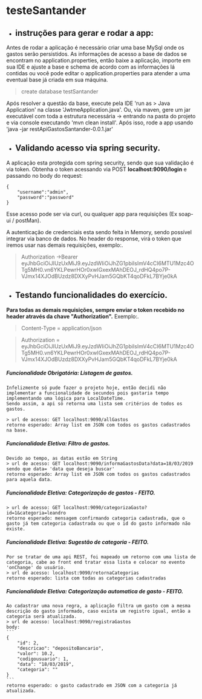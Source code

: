 # testeSantander

- ## instruções para gerar e rodar a app:

Antes de rodar a aplicação é necessário criar uma base MySql onde os gastos serão persistidos.
As informações de acesso a base de dados se encontram no application.properties, então baixe a aplicação, importe em sua IDE e ajuste a base e schema de acordo com as informações lá contidas ou você pode editar o application.properties para atender a uma eventual base já criada em sua máquina.

> create database testSantander

Após resolver a questão da base, execute pela IDE 'run as > Java Application' na classe 'JwtmeApplication.java'.
Ou, via maven, gere um jar executável com toda a estrutura necessária -> entrando na pasta do projeto e via console executando 'mvn clean install'. 
Após isso, rode a app usando 'java -jar restApiGastosSantander-0.0.1.jar'

- ## Validando acesso via spring security.

A aplicação esta protegida com spring security, sendo que sua validação é via token.
Obtenha o token acessando via POST **localhost:9090/login** e passando no body do request: 
```
{
	"username":"admin",
	"password":"password"
}
```
Esse acesso pode ser via curl, ou qualquer app para requisições (Ex soap-ui / postMan).

A autenticação de credenciais esta sendo feita in Memory, sendo possível integrar via banco de dados.
No header do response, virá o token que iremos usar nas demais requisições, exemplo:.

> Authorization →Bearer eyJhbGciOiJIUzUxMiJ9.eyJzdWIiOiJhZG1pbiIsImV4cCI6MTU1Mzc4OTg5MH0.vn6YKLPewrHOr0xwIGxexMAhDEOJ_rdHQ4po7P-VJmx14XJOdBUzdz8DXXyPvHJam5GQbKT4qoDFkL7BYje0kA

- ## Testando funcionalidades do exercício.

**Para todas as demais requisições, sempre enviar o token recebido no header através da chave "Authorization".**
Exemplo:.

> Content-Type = application/json 
 
> Authorization = eyJhbGciOiJIUzUxMiJ9.eyJzdWIiOiJhZG1pbiIsImV4cCI6MTU1Mzc4OTg5MH0.vn6YKLPewrHOr0xwIGxexMAhDEOJ_rdHQ4po7P-VJmx14XJOdBUzdz8DXXyPvHJam5GQbKT4qoDFkL7BYje0kA 


##### Funcionalidade Obrigatória: Listagem de gastos.
	Infelizmente só pude fazer o projeto hoje, então decidi não implementar a funcionalidade de secundos pois gastaria tempo implementando uma lógica para LocalDateTime.
	Sendo assim, a api só retorna uma lista sem critérios de todos os gastos.
	
	> url de acesso: GET localhost:9090/allGastos
	retorno esperado: Array list em JSON com todos os gastos cadastrados na base.
	
##### Funcionalidade Eletiva: Filtro de gastos.
	Devido ao tempo, as datas estão em String
	> url de acesso: GET localhost:9090/informaGastosData?data=18/03/2019 
	sendo que data= 'data que deseja buscar'
	retorno esperado: Array list em JSON com todos os gastos cadastrados para aquela data.
	
##### Funcionalidade Eletiva: Categorização de gastos - FEITO.
	> url de acesso: GET localhost:9090/categorizaGasto?id=1&categoria=leandro
	retorno esperado: mensagem confirmando categoria cadastrada, que o gasto já tem categoria cadastrada ou que o id do gasto informado não existe.
	
##### Funcionalidade Eletiva: Sugestão de categoria - FEITO.
	Por se tratar de uma api REST, foi mapeado um retorno com uma lista de categoria, cabe ao front end tratar essa lista e colocar no evento 'onChange' do usuário.
	> url de acesso: localhost:9090/retornaCategorias
	retorno esperado: lista com todas as categorias cadastradas
	
##### Funcionalidade Eletiva: Categorização automatica de gasto - FEITO.
	Ao cadastrar uma nova regra, a aplicação filtra um gasto com a mesma descrição do gasto informado, caso exista um registro igual, então a categoria será atualizada.
	> url de acesso: localhost:9090/registraGastos
	body:
	```
	{
	    "id": 2,
	    "descricao": "depositoBancario",
	    "valor": 10.2,
	    "codigousuario": 1,
	    "data": "18/03/2019",
	    "categoria": ""
	}
	```
	retorno esperado: o gasto cadastrado em JSON com a categoria já atualizada.
